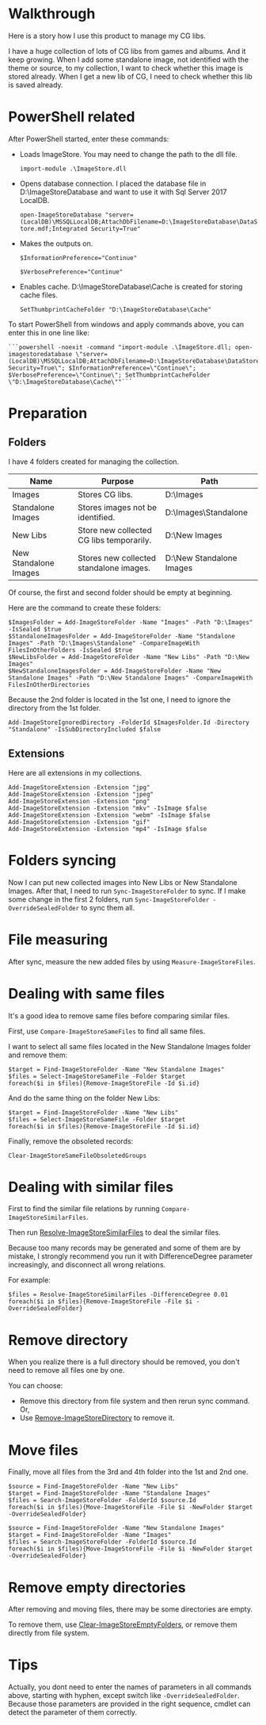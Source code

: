 # Walkthrough
Here is a story how I use this product to manage my CG libs.

I have a huge collection of lots of CG libs from games and albums. And it keep growing. When I add some standalone image, not identified with the theme or source, to my collection, I want to check whether this image is stored already. When I get a new lib of CG, I need to check whether this lib is saved already.

# PowerShell related
After PowerShell started, enter these commands:

  * Loads ImageStore. You may need to change the path to the dll file.

    ```import-module .\ImageStore.dll```

  * Opens database connection. I placed the database file in D:\ImageStoreDatabase and want to use it with Sql Server 2017 LocalDB.

    ```open-ImageStoreDatabase "server=(LocalDB)\MSSQLLocalDB;AttachDbFilename=D:\ImageStoreDatabase\DataStore.mdf;Integrated Security=True"``` 

  * Makes the outputs on.

    ```$InformationPreference="Continue"```
    
    ```$VerbosePreference="Continue"```

  * Enables cache. D:\ImageStoreDatabase\Cache is created for storing cache files.

    ```SetThumbprintCacheFolder "D:\ImageStoreDatabase\Cache"```

To start PowerShell from windows and apply commands above, you can enter this in one line like:

    ```powershell -noexit -command "import-module .\ImageStore.dll; open-imagestoredatabase \"server=(LocalDB)\MSSQLLocalDB;AttachDbFilename=D:\ImageStoreDatabase\DataStore.mdf;Integrated Security=True\"; $InformationPreference=\"Continue\"; $VerbosePreference=\"Continue\"; SetThumbprintCacheFolder \"D:\ImageStoreDatabase\Cache\""```

# Preparation
## Folders
I have 4 folders created for managing the collection.

|Name|Purpose|Path|
|---|---|---|
|Images|Stores CG libs.|D:\Images|
|Standalone Images|Stores images not be identified.|D:\Images\Standalone|
|New Libs|Store new collected CG libs temporarily.|D:\New Images|
|New Standalone Images|Stores new collected standalone images.|D:\New Standalone Images|

Of course, the first and second folder should be empty at beginning.

Here are the command to create these folders:

```
$ImagesFolder = Add-ImageStoreFolder -Name "Images" -Path "D:\Images" -IsSealed $true
$StandaloneImagesFolder = Add-ImageStoreFolder -Name "Standalone Images" -Path "D:\Images\Standalone" -CompareImageWith FilesInOtherFolders -IsSealed $true
$NewLibsFolder = Add-ImageStoreFolder -Name "New Libs" -Path "D:\New Images"
$NewStandaloneImagesFolder = Add-ImageStoreFolder -Name "New Standalone Images" -Path "D:\New Standalone Images" -CompareImageWith FilesInOtherDirectories
```

Because the 2nd folder is located in the 1st one, I need to ignore the directory from the 1st folder.

```Add-ImageStoreIgnoredDirectory -FolderId $ImagesFolder.Id -Directory "Standalone" -IsSubDirectoryIncluded $false```

## Extensions
Here are all extensions in my collections.

```
Add-ImageStoreExtension -Extension "jpg"
Add-ImageStoreExtension -Extension "jpeg"
Add-ImageStoreExtension -Extension "png"
Add-ImageStoreExtension -Extension "mkv" -IsImage $false
Add-ImageStoreExtension -Extension "webm" -IsImage $false
Add-ImageStoreExtension -Extension "gif"
Add-ImageStoreExtension -Extension "mp4" -IsImage $false
```

# Folders syncing
Now I can put new collected images into New Libs or New Standalone Images. After that, I need to run ```Sync-ImageStoreFolder``` to sync. If I make some change in the first 2 folders, run ```Sync-ImageStoreFolder -OverrideSealedFolder``` to sync them all.

# File measuring
After sync, measure the new added files by using ```Measure-ImageStoreFiles```.

# Dealing with same files
It's a good idea to remove same files before comparing similar files.

First, use ```Compare-ImageStoreSameFiles``` to find all same files.

I want to select all same files located in the New Standalone Images folder and remove them:

```
$target = Find-ImageStoreFolder -Name "New Standalone Images"
$files = Select-ImageStoreSameFile -Folder $target
foreach($i in $files){Remove-ImageStoreFile -Id $i.id}
```

And do the same thing on the folder New Libs:

```
$target = Find-ImageStoreFolder -Name "New Libs"
$files = Select-ImageStoreSameFile -Folder $target
foreach($i in $files){Remove-ImageStoreFile -Id $i.id}
```

Finally, remove the obsoleted records:

```Clear-ImageStoreSameFileObsoletedGroups```

# Dealing with similar files
First to find the similar file relations by running ```Compare-ImageStoreSimilarFiles```.

Then run [Resolve-ImageStoreSimilarFiles](../cmdlet/SimilarFile/ResolveSimilarFiles.md) to deal the similar files.

Because too many records may be generated and some of them are by mistake, I strongly recommend you run it with DifferenceDegree parameter increasingly, and disconnect all wrong relations.

For example:
```
$files = Resolve-ImageStoreSimilarFiles -DifferenceDegree 0.01
foreach($i in $files){Remove-ImageStoreFile -File $i -OverrideSealedFolder}
```

# Remove directory
When you realize there is a full directory should be removed, you don't need to remove all files one by one.

You can choose:
  * Remove this directory from file system and then rerun sync command. Or,
  * Use [Remove-ImageStoreDirectory](../cmdlet/File/RemoveDirectory.md) to remove it.

# Move files
Finally, move all files from the 3rd and 4th folder into the 1st and 2nd one.

```
$source = Find-ImageStoreFolder -Name "New Libs"
$target = Find-ImageStoreFolder -Name "Standalone Images"
$files = Search-ImageStoreFolder -FolderId $source.Id
foreach($i in $files){Move-ImageStoreFile -File $i -NewFolder $target -OverrideSealedFolder}
```

```
$source = Find-ImageStoreFolder -Name "New Standalone Images"
$target = Find-ImageStoreFolder -Name "Images"
$files = Search-ImageStoreFolder -FolderId $source.Id
foreach($i in $files){Move-ImageStoreFile -File $i -NewFolder $target -OverrideSealedFolder}
```
# Remove empty directories
After removing and moving files, there may be some directories are empty.

To remove them, use [Clear-ImageStoreEmptyFolders](../cmdlet/Folder/ClearEmptyFolders.md), or remove them directly from file system.

# Tips
Actually, you dont need to enter the names of parameters in all commands above, starting with hyphen, except switch like ```-OverrideSealedFolder```. Because those parameters are provided in the right sequence, cmdlet can detect the parameter of them correctly.
